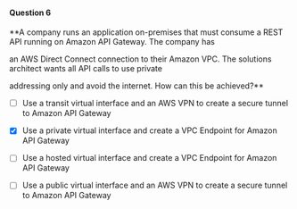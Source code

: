 #### Question  6


**A company runs an application on-premises that must consume a REST API running on Amazon API Gateway. The company has

an AWS Direct Connect connection to their Amazon VPC. The solutions architect wants all API calls to use private

addressing only and avoid the internet. How can this be achieved?**


- [ ] Use a transit virtual interface and an AWS VPN to create a secure tunnel to Amazon API Gateway


- [x] Use a private virtual interface and create a VPC Endpoint for Amazon API Gateway


- [ ] Use a hosted virtual interface and create a VPC Endpoint for Amazon API Gateway


- [ ] Use a public virtual interface and an AWS VPN to create a secure tunnel to Amazon API Gateway


